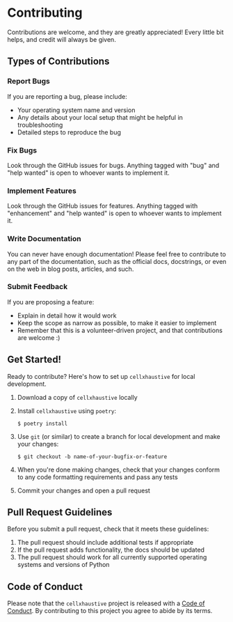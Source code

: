# Contributing

Contributions are welcome, and they are greatly appreciated! Every little bit
helps, and credit will always be given.

## Types of Contributions

### Report Bugs

If you are reporting a bug, please include:

* Your operating system name and version
* Any details about your local setup that might be helpful in troubleshooting
* Detailed steps to reproduce the bug

### Fix Bugs

Look through the GitHub issues for bugs. Anything tagged with "bug" and "help
wanted" is open to whoever wants to implement it.

### Implement Features

Look through the GitHub issues for features. Anything tagged with "enhancement"
and "help wanted" is open to whoever wants to implement it.

### Write Documentation

You can never have enough documentation! Please feel free to contribute to any
part of the documentation, such as the official docs, docstrings, or even
on the web in blog posts, articles, and such.

### Submit Feedback

If you are proposing a feature:

* Explain in detail how it would work
* Keep the scope as narrow as possible, to make it easier to implement
* Remember that this is a volunteer-driven project, and that contributions
  are welcome :)

## Get Started!

Ready to contribute? Here's how to set up `cellxhaustive` for local development.

1. Download a copy of `cellxhaustive` locally
2. Install `cellxhaustive` using `poetry`:

    ```console
    $ poetry install
    ```

3. Use `git` (or similar) to create a branch for local development and make your changes:

    ```console
    $ git checkout -b name-of-your-bugfix-or-feature
    ```

4. When you're done making changes, check that your changes conform to any code formatting requirements and pass any tests

5. Commit your changes and open a pull request

## Pull Request Guidelines

Before you submit a pull request, check that it meets these guidelines:

1. The pull request should include additional tests if appropriate
2. If the pull request adds functionality, the docs should be updated
3. The pull request should work for all currently supported operating systems and versions of Python

## Code of Conduct

Please note that the `cellxhaustive` project is released with a
[Code of Conduct](CONDUCT.md). By contributing to this project you agree to abide by its terms.
